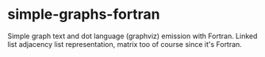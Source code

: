 # simple-graphs-fortran
Simple graph text and dot language (graphviz) emission with Fortran. Linked list adjacency list representation, matrix too of course since it's Fortran.
